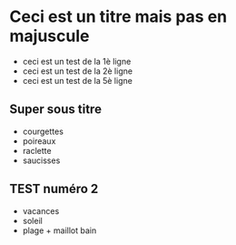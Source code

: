 # Ceci est un titre mais pas en majuscule

- ceci est un test de la 1è ligne
- ceci est un test de la 2è ligne
- ceci est un test de la 5è ligne

## Super sous titre

- courgettes
- poireaux
- raclette
- saucisses

## TEST numéro 2

- vacances
- soleil
- plage + maillot bain
